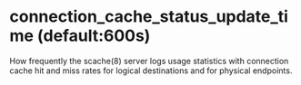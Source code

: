 # connection_cache_status_update_time (default:600s) 

 How frequently the scache(8) server logs usage statistics with
connection cache hit and miss rates for logical destinations and for
physical endpoints. 


